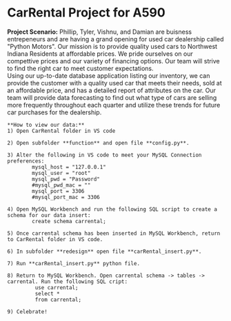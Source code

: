 # CarRental Project for A590
**Project Scenario:**
    Phillip, Tyler, Vishnu, and Damian are buisness entrepeneurs and are having a grand opening for used car dealership called "Python Motors". Our mission is to provide
    quality used cars to Northwest Indiana Residents at affordable prices. We pride ourselves on our compettive prices and our variety of financing options. Our team will strive
    to find the right car to meet customer expectations.
    <br />
    Using our up-to-date database application listing our inventory, we can provide the customer with a quality used car that meets their needs, sold at an affordable price, and
    has a detailed report of attributes on the car. Our team will provide data forecasting to find out what type of cars are selling more frequently throughout each quarter and
    utilize these trends for future car purchases for the dealership.
    
    **How to view our data:**
    1) Open CarRental folder in VS code
    
    2) Open subfolder **function** and open file **config.py**.
    
    3) Alter the following in VS code to meet your MySQL Connection preferences:
            mysql_host = "127.0.0.1"
            mysql_user = "root"
            mysql_pwd = "Password"
            #mysql_pwd_mac = ""
            mysql_port = 3306
            #mysql_port_mac = 3306
            
    4) Open MySQL Workbench and run the following SQL script to create a schema for our data insert:
            create schema carrental;
            
    5) Once carrental schema has been inserted in MySQL Workbench, return to CarRental folder in VS code.
    
    6) In subfolder **redesign** open file **carRental_insert.py**.
    
    7) Run **carRental_insert.py** python file.
    
    8) Return to MySQL Workbench. Open carrental schema -> tables -> carrental. Run the following SQL cript:
             use carrental;
             select *
             from carrental;
             
    9) Celebrate!
            
           
  
